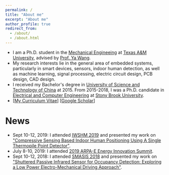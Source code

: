 ```yaml
---
permalink: /
title: "About me"
excerpt: "About me"
author_profile: true
redirect_from: 
  - /about/
  - /about.html
---
```


* I am a Ph.D. student in the [Mechanical Engineeing](https://engineering.tamu.edu/mechanical/index.html) at [Texas A&M University](https://www.tamu.edu/), advised by [Prof. Ya Wang](https://engineering.tamu.edu/mechanical/profiles/wang-ya.html).
* My research interests lie in the general area of embedded systems, particularly in smart devices, sensors, indoor human detection, as well as machine learning, signal processing, electric circuit design, PCB design, CAD design.
* I received my Bachelor's degree in [University of Science and Technology of China](https://en.ustc.edu.cn/) at 2015. From 2015-2018, I was a Ph.D. candidate in [Electrical and Computer Engineering](https://www.stonybrook.edu/electrical/) at [Stony Brook University](https://www.stonybrook.edu/). 
* [[My Curriculum Vitae](http://libowu.com/files/Resume.pdf)]
[[Google Scholar](https://scholar.google.com/citations?user=UbxNphYAAAAJ&hl=en&authuser=1)]

News
======
* Sept 10-12, 2019: I attended [IWSHM 2019](http://web.stanford.edu/group/sacl/workshop/IWSHM2019/index.html) and presented my work on ["Compressive Sensing Based Indoor Human Positioning Using A Single Thermopile Point Detector"](http://libowu.com/files/IWSHM2019.pdf).
* July 8-10, 2019: I attended [2019 ARPA-E Energy Innovation Summit](https://www.arpae-summit.com/).
* Sept 10-12, 2018: I attended [SMASIS 2018](https://event.asme.org/SMASIS) and presented my work on ["Shuttered Passive Infrared Sensor for Occupancy Detection: Exploring a Low Power Electro-Mechanical Driving Approach"](http://libowu.com/files/SMASIS2018.pdf).
